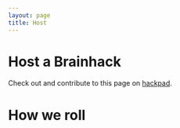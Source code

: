 ```yaml
---
layout: page
title: Host
---
```


# Host a Brainhack

Check out and contribute to this page on [hackpad](https://hackpad.com/0nPAJSuA68D).

# How we roll

<script src="https://hackpad.com/0nPAJSuA68D.js?format=html-notitle"></script>
